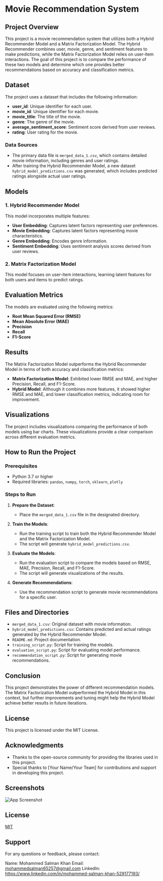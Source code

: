 # Movie Recommendation System

## Project Overview

This project is a movie recommendation system that utilizes both a Hybrid Recommender Model and a Matrix Factorization Model. The Hybrid Recommender combines user, movie, genre, and sentiment features to make predictions, while the Matrix Factorization Model relies on user-item interactions. The goal of this project is to compare the performance of these two models and determine which one provides better recommendations based on accuracy and classification metrics.

## Dataset

The project uses a dataset that includes the following information:
- **user_id**: Unique identifier for each user.
- **movie_id**: Unique identifier for each movie.
- **movie_title**: The title of the movie.
- **genre**: The genre of the movie.
- **average_sentiment_score**: Sentiment score derived from user reviews.
- **rating**: User rating for the movie.

### Data Sources
- The primary data file is `merged_data_1.csv`, which contains detailed movie information, including genres and user ratings.
- After training the Hybrid Recommender Model, a new dataset `hybrid_model_predictions.csv` was generated, which includes predicted ratings alongside actual user ratings.

## Models

### 1. Hybrid Recommender Model
This model incorporates multiple features:
- **User Embedding**: Captures latent factors representing user preferences.
- **Movie Embedding**: Captures latent factors representing movie characteristics.
- **Genre Embedding**: Encodes genre information.
- **Sentiment Embedding**: Uses sentiment analysis scores derived from user reviews.

### 2. Matrix Factorization Model
This model focuses on user-item interactions, learning latent features for both users and items to predict ratings.

## Evaluation Metrics

The models are evaluated using the following metrics:
- **Root Mean Squared Error (RMSE)**
- **Mean Absolute Error (MAE)**
- **Precision**
- **Recall**
- **F1-Score**

## Results

The Matrix Factorization Model outperforms the Hybrid Recommender Model in terms of both accuracy and classification metrics:
- **Matrix Factorization Model**: Exhibited lower RMSE and MAE, and higher Precision, Recall, and F1-Score.
- **Hybrid Model**: Although it combines more features, it showed higher RMSE and MAE, and lower classification metrics, indicating room for improvement.

## Visualizations

The project includes visualizations comparing the performance of both models using bar charts. These visualizations provide a clear comparison across different evaluation metrics.

## How to Run the Project

### Prerequisites
- Python 3.7 or higher
- Required libraries: `pandas`, `numpy`, `torch`, `sklearn`, `plotly`

### Steps to Run
1. **Prepare the Dataset**:
   - Place the `merged_data_1.csv` file in the designated directory.
   
2. **Train the Models**:
   - Run the training script to train both the Hybrid Recommender Model and the Matrix Factorization Model.
   - The script will generate `hybrid_model_predictions.csv`.

3. **Evaluate the Models**:
   - Run the evaluation script to compare the models based on RMSE, MAE, Precision, Recall, and F1-Score.
   - The script will generate visualizations of the results.

4. **Generate Recommendations**:
   - Use the recommendation script to generate movie recommendations for a specific user.

## Files and Directories

- `merged_data_1.csv`: Original dataset with movie information.
- `hybrid_model_predictions.csv`: Contains predicted and actual ratings generated by the Hybrid Recommender Model.
- `README.md`: Project documentation.
- `training_script.py`: Script for training the models.
- `evaluation_script.py`: Script for evaluating model performance.
- `recommendation_script.py`: Script for generating movie recommendations.

## Conclusion

This project demonstrates the power of different recommendation models. The Matrix Factorization Model outperformed the Hybrid Model in this context, but further improvements and tuning might help the Hybrid Model achieve better results in future iterations.

## License

This project is licensed under the MIT License.

## Acknowledgments

- Thanks to the open-source community for providing the libraries used in this project.
- Special thanks to [Your Name/Your Team] for contributions and support in developing this project.

## Screenshots

![App Screenshot](Dashboard_screenshot_1.png)


## License

[MIT](https://choosealicense.com/licenses/mit/)


## Support


For any questions or feedback, please contact:

Name: Mohammed Salman Khan
Email: mohammedsalman65257@gmail.com 
LinkedIn: https://www.linkedin.com/in/mohammed-salman-khan-529177193/
